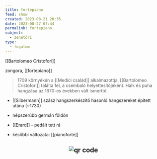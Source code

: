 ```yaml
---
title: fortepiano
feed: show
created: 2023-08-21 20:35
date: 2023-08-27 07:44
permalink: fortepiano
subject:
  - zenetöri
type:
  - fogalom
---
```


[[Bartolomeo Cristofori]]

zongora, [[fortepiano]]

> 1709 környékén a [[Medici család]] alkalmazottja, [[Bartolomeo Cristofori]] találta fel, a csembaló helyettesítőjeként. Halk és puha hangzása az 1670-es években vált ismertté.

- [[Silbermann]] szász hangszerkészítő hasonló hangszereket épített utána (~1730)
- népszerűbb germán földön

- [[Erard]] - pedált tett rá

- későbbi változata: [[pianoforte]]



## <p style="text-align: center;"><img src="https://chart.googleapis.com/chart?cht=qr&chl=https://notes.andrasdenes.com/fortepiano&chs=180x180&choe=UTF-8&chld=L|2" alt="qr code"></p>

